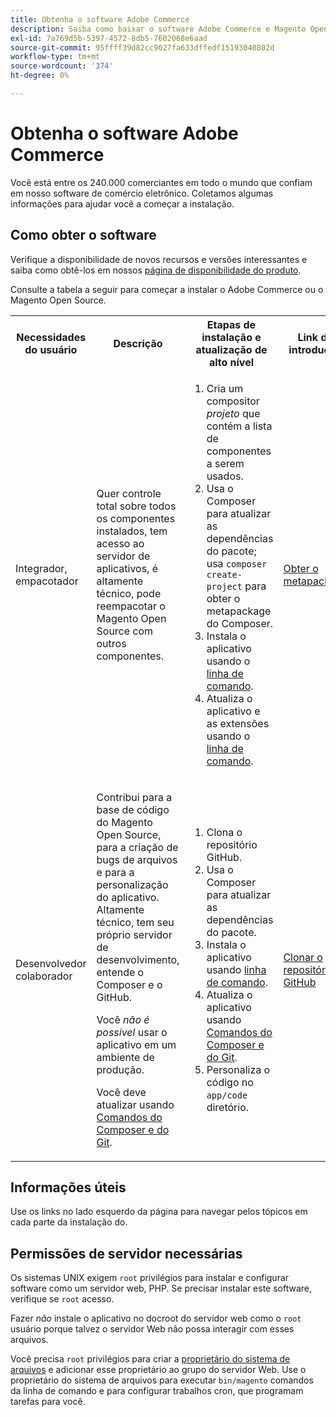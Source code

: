 ```yaml
---
title: Obtenha o software Adobe Commerce
description: Saiba como baixar o software Adobe Commerce e Magento Open Source.
exl-id: 7a769d5b-5397-4572-8db5-7602068e6aad
source-git-commit: 95ffff39d82cc9027fa633dffedf15193040802d
workflow-type: tm+mt
source-wordcount: '374'
ht-degree: 0%

---
```


# Obtenha o software Adobe Commerce

Você está entre os 240.000 comerciantes em todo o mundo que confiam em nosso software de comércio eletrônico. Coletamos algumas informações para ajudar você a começar a instalação.

## Como obter o software

Verifique a disponibilidade de novos recursos e versões interessantes e saiba como obtê-los em nossos [página de disponibilidade do produto](https://devdocs.magento.com/release/availability.html).

Consulte a tabela a seguir para começar a instalar o Adobe Commerce ou o Magento Open Source.

<table>
    <tbody>
        <tr>
            <th>Necessidades do usuário</th>
            <th>Descrição</th>
            <th>Etapas de instalação e atualização de alto nível</th>
            <th>Link de introdução</th>
        </tr>
    <tr>
        <td><p>Integrador, empacotador</p></td>
        <td><p>Quer controle total sobre todos os componentes instalados, tem acesso ao servidor de aplicativos, é altamente técnico, pode reempacotar o Magento Open Source com outros componentes.</p>
        </td>
        <td><ol><li>Cria um compositor <em>projeto</em> que contém a lista de componentes a serem usados.</li>
            <li>Usa o Composer para atualizar as dependências do pacote; usa <code>composer create-project</code> para obter o metapackage do Composer.</li>
            <li>Instala o aplicativo usando o <a href="../advanced.md">linha de comando</a>.</li>
        <li>Atualiza o aplicativo e as extensões usando o  <a href="../../upgrade/implementation/perform-upgrade.md">linha de comando</a>.</li></ol></td>
        <td><p><a href="../composer.md">Obter o metapackage</a></p></td>
    </tr>
    <tr>
        <td><p>Desenvolvedor colaborador</p></td>
        <td><p>Contribui para a base de código do Magento Open Source, para a criação de bugs de arquivos e para a personalização do aplicativo. Altamente técnico, tem seu próprio servidor de desenvolvimento, entende o Composer e o GitHub.</p>
            <p>Você <em>não é possível</em> usar o aplicativo em um ambiente de produção.</p>
      <p>Você deve atualizar usando <a href="../../upgrade/developer/git-installs.md">Comandos do Composer e do Git</a>.</p></td>
        <td><ol><li>Clona o repositório GitHub.</li>
            <li>Usa o Composer para atualizar as dependências do pacote.</li>
            <li>Instala o aplicativo usando <a href="../advanced.md">linha de comando</a>.</li>
            <li>Atualiza o aplicativo usando <a href="../../upgrade/developer/git-installs.md">Comandos do Composer e do Git</a>.</li>
            <li>Personaliza o código no <code>app/code</code> diretório.</li></ol></td>
        <td><p><a href="https://developer.adobe.com/commerce/contributor/guides/install/clone-repository/">Clonar o repositório GitHub</a></p></td>
    </tr>
    </tbody>
</table>

## Informações úteis

Use os links no lado esquerdo da página para navegar pelos tópicos em cada parte da instalação do.

## Permissões de servidor necessárias

Os sistemas UNIX exigem `root` privilégios para instalar e configurar software como um servidor web, PHP. Se precisar instalar este software, verifique se `root` acesso.

Fazer *não* instale o aplicativo no docroot do servidor web como o `root` usuário porque talvez o servidor Web não possa interagir com esses arquivos.

Você precisa `root` privilégios para criar a [proprietário do sistema de arquivos](file-system/overview.md) e adicionar esse proprietário ao grupo do servidor Web. Use o proprietário do sistema de arquivos para executar `bin/magento` comandos da linha de comando e para configurar trabalhos cron, que programam tarefas para você.
